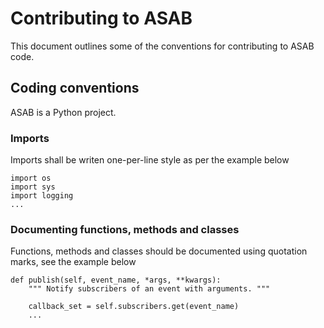Contributing to ASAB
===

This document outlines some of the conventions for contributing to ASAB code.

## Coding conventions

ASAB is a Python project.

### Imports

Imports shall be writen one-per-line style as per the example below

```
import os
import sys
import logging
...
```

### Documenting functions, methods and classes

Functions, methods and classes should be documented using quotation marks, see the example below

```
def publish(self, event_name, *args, **kwargs):
	""" Notify subscribers of an event with arguments. """

	callback_set = self.subscribers.get(event_name)
	...
```